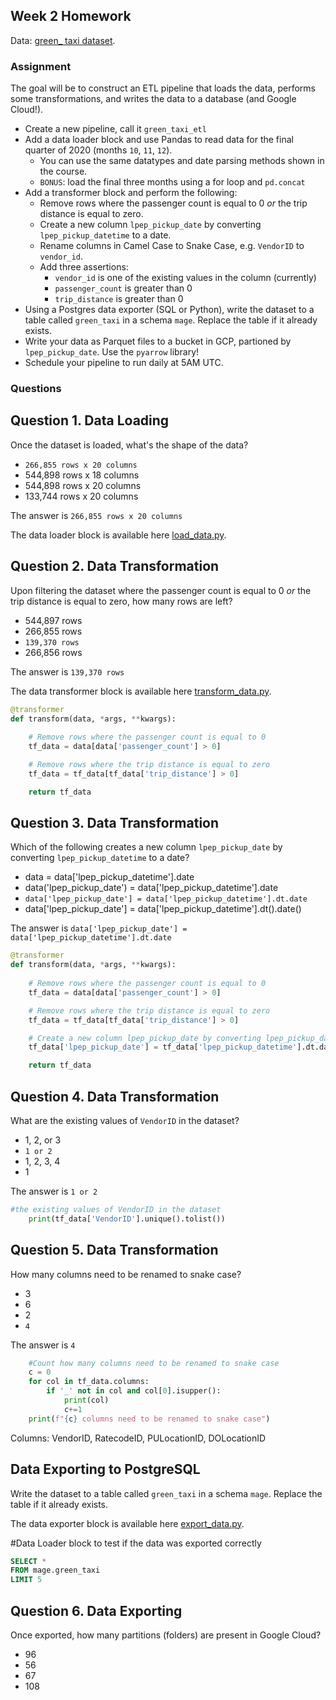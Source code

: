 ## Week 2 Homework

Data: [green_ taxi dataset](https://github.com/DataTalksClub/nyc-tlc-data/releases/download/green).

### Assignment

The goal will be to construct an ETL pipeline that loads the data, performs some transformations, and writes the data to a database (and Google Cloud!).

- Create a new pipeline, call it `green_taxi_etl`
- Add a data loader block and use Pandas to read data for the final quarter of 2020 (months `10`, `11`, `12`).
  - You can use the same datatypes and date parsing methods shown in the course.
  - `BONUS`: load the final three months using a for loop and `pd.concat`
- Add a transformer block and perform the following:
  - Remove rows where the passenger count is equal to 0 _or_ the trip distance is equal to zero.
  - Create a new column `lpep_pickup_date` by converting `lpep_pickup_datetime` to a date.
  - Rename columns in Camel Case to Snake Case, e.g. `VendorID` to `vendor_id`.
  - Add three assertions:
    - `vendor_id` is one of the existing values in the column (currently)
    - `passenger_count` is greater than 0
    - `trip_distance` is greater than 0
- Using a Postgres data exporter (SQL or Python), write the dataset to a table called `green_taxi` in a schema `mage`. Replace the table if it already exists.
- Write your data as Parquet files to a bucket in GCP, partioned by `lpep_pickup_date`. Use the `pyarrow` library!
- Schedule your pipeline to run daily at 5AM UTC.

### Questions

## Question 1. Data Loading

Once the dataset is loaded, what's the shape of the data?

* `266,855 rows x 20 columns`
* 544,898 rows x 18 columns
* 544,898 rows x 20 columns
* 133,744 rows x 20 columns

The answer is `266,855 rows x 20 columns`


The data loader block is available here [load_data.py](https://github.com/AfnanAbouElwafa/Data-Engineering-Zoomcamp/blob/main/2-workflow-orchestration/load_data.py).


## Question 2. Data Transformation

Upon filtering the dataset where the passenger count is equal to 0 _or_ the trip distance is equal to zero, how many rows are left?

* 544,897 rows
* 266,855 rows
* `139,370 rows`
* 266,856 rows

The answer is `139,370 rows`

The data transformer block is available here [transform_data.py](https://github.com/AfnanAbouElwafa/Data-Engineering-Zoomcamp/blob/main/2-workflow-orchestration/transform_data.py).

```python
@transformer
def transform(data, *args, **kwargs):
    
    # Remove rows where the passenger count is equal to 0
    tf_data = data[data['passenger_count'] > 0]

    # Remove rows where the trip distance is equal to zero
    tf_data = tf_data[tf_data['trip_distance'] > 0]

    return tf_data
```

## Question 3. Data Transformation

Which of the following creates a new column `lpep_pickup_date` by converting `lpep_pickup_datetime` to a date?

* data = data['lpep_pickup_datetime'].date
* data('lpep_pickup_date') = data['lpep_pickup_datetime'].date
* `data['lpep_pickup_date'] = data['lpep_pickup_datetime'].dt.date`
* data['lpep_pickup_date'] = data['lpep_pickup_datetime'].dt().date()

The answer is `data['lpep_pickup_date'] = data['lpep_pickup_datetime'].dt.date`

```python
@transformer
def transform(data, *args, **kwargs):
    
    # Remove rows where the passenger count is equal to 0
    tf_data = data[data['passenger_count'] > 0]

    # Remove rows where the trip distance is equal to zero
    tf_data = tf_data[tf_data['trip_distance'] > 0]

    # Create a new column lpep_pickup_date by converting lpep_pickup_datetime to a date.
    tf_data['lpep_pickup_date'] = tf_data['lpep_pickup_datetime'].dt.date

    return tf_data
```

## Question 4. Data Transformation

What are the existing values of `VendorID` in the dataset?

* 1, 2, or 3
* `1 or 2`
* 1, 2, 3, 4
* 1

The answer is `1 or 2`

```python
#the existing values of VendorID in the dataset
    print(tf_data['VendorID'].unique().tolist())
```

## Question 5. Data Transformation

How many columns need to be renamed to snake case?

* 3
* 6
* 2
* `4`

The answer is `4`

```python
    #Count how many columns need to be renamed to snake case
    c = 0
    for col in tf_data.columns:
        if '_' not in col and col[0].isupper():
            print(col)
            c+=1
    print(f"{c} columns need to be renamed to snake case")
```

Columns: VendorID, RatecodeID, PULocationID, DOLocationID

## Data Exporting to PostgreSQL

Write the dataset to a table called `green_taxi` in a schema `mage`. Replace the table if it already exists.

The data exporter block is available here [export_data.py](https://github.com/AfnanAbouElwafa/Data-Engineering-Zoomcamp/blob/main/2-workflow-orchestration/export_data.py).

#Data Loader block to test if the data was exported correctly 

```sql
SELECT *
FROM mage.green_taxi
LIMIT 5
```

## Question 6. Data Exporting

Once exported, how many partitions (folders) are present in Google Cloud?

* 96
* 56
* 67
* 108
